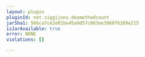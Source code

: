 ```yaml
---
layout: plugin
pluginId: net.siggijons.dexmethodcount
jarSha1: 566ca7ce2e01be45a9d57c803ee3968f6189e215
isJarAvailable: true
error: NONE
violations: []

---
```

